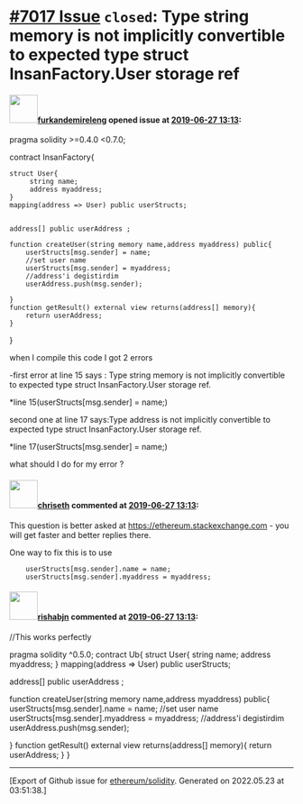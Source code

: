 # [\#7017 Issue](https://github.com/ethereum/solidity/issues/7017) `closed`: Type string memory is not implicitly convertible to expected type struct InsanFactory.User storage ref

#### <img src="https://avatars.githubusercontent.com/u/51709223?u=35d1b1f46b55a087ae23f0641f2fed273268e92f&v=4" width="50">[furkandemireleng](https://github.com/furkandemireleng) opened issue at [2019-06-27 13:13](https://github.com/ethereum/solidity/issues/7017):

pragma solidity >=0.4.0 <0.7.0;

contract InsanFactory{
    
    struct User{
         string name;
         address myaddress;
    }
    mapping(address => User) public userStructs;
     
 
    address[] public userAddress ;
    
    function createUser(string memory name,address myaddress) public{
        userStructs[msg.sender] = name;
        //set user name
        userStructs[msg.sender] = myaddress;
        //address'i degistirdim
        userAddress.push(msg.sender);
        
    }
    function getResult() external view returns(address[] memory){
        return userAddress;
    }
}

when I compile this code I got 2 errors

-first error at line 15 says : Type string memory is not implicitly convertible to expected type struct InsanFactory.User storage ref.

*line 15(userStructs[msg.sender] = name;)

second one at line 17 says:Type address is not implicitly convertible to expected type struct InsanFactory.User storage ref.

*line 17(userStructs[msg.sender] = name;)

what should I do for my error ?

#### <img src="https://avatars.githubusercontent.com/u/9073706?v=4" width="50">[chriseth](https://github.com/chriseth) commented at [2019-06-27 13:13](https://github.com/ethereum/solidity/issues/7017#issuecomment-506352187):

This question is better asked at https://ethereum.stackexchange.com - you will get faster and better replies there.

One way to fix this is to use
```
    userStructs[msg.sender].name = name;
    userStructs[msg.sender].myaddress = myaddress;
```

#### <img src="https://avatars.githubusercontent.com/u/36708743?u=8147993a8e6489599fc4dd002d767f90b3d1e9fa&v=4" width="50">[rishabjn](https://github.com/rishabjn) commented at [2019-06-27 13:13](https://github.com/ethereum/solidity/issues/7017#issuecomment-623116275):

//This works perfectly

pragma solidity ^0.5.0;
contract Ub{
struct User{
     string name;
     address myaddress;
}
mapping(address => User) public userStructs;
 

address[] public userAddress ;

function createUser(string memory name,address myaddress) public{
    userStructs[msg.sender].name = name;
    //set user name
    userStructs[msg.sender].myaddress = myaddress;
    //address'i degistirdim
    userAddress.push(msg.sender);
    
}
function getResult() external view returns(address[] memory){
    return userAddress;
}
}


-------------------------------------------------------------------------------



[Export of Github issue for [ethereum/solidity](https://github.com/ethereum/solidity). Generated on 2022.05.23 at 03:51:38.]
